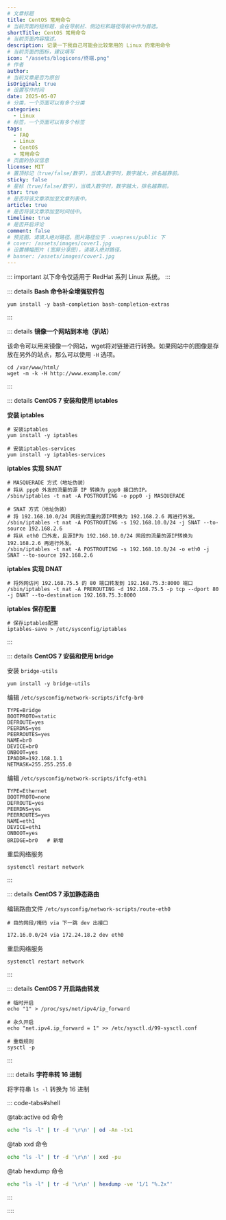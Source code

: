 ```yaml
---
# 文章标题
title: CentOS 常用命令
# 当前页面的短标题，会在导航栏、侧边栏和路径导航中作为首选。
shortTitle: CentOS 常用命令
# 当前页面内容描述。
description: 记录一下我自己可能会比较常用的 Linux 的常用命令
# 当前页面的图标，建议填写
icon: "/assets/blogicons/终端.png"
# 作者
author: 
# 当前文章是否为原创
isOriginal: true
# 设置写作时间
date: 2025-05-07
# 分类，一个页面可以有多个分类
categories: 
  - Linux
# 标签，一个页面可以有多个标签
tags: 
  - FAQ
  - Linux
  - CentOS
  - 常用命令
# 页面的协议信息
license: MIT 
# 置顶标记（true/false/数字），当填入数字时，数字越大，排名越靠前。
sticky: false
# 星标（true/false/数字），当填入数字时，数字越大，排名越靠前。
star: true
# 是否将该文章添加至文章列表中。
article: true
# 是否将该文章添加至时间线中。
timeline: true
# 是否开启评论
comment: false
# 预览图。请填入绝对路径。图片路径位于 .vuepress/public 下
# cover: /assets/images/cover1.jpg
# 设置横幅图片 (宽屏分享图)，请填入绝对路径。
# banner: /assets/images/cover1.jpg
---
```


::: important
以下命令仅适用于 RedHat 系列 Linux 系统。
:::

::: details **Bash 命令补全增强软件包**

```shell
yum install -y bash-completion bash-completion-extras
```

:::

::: details **镜像一个网站到本地（扒站）**

该命令可以用来镜像一个网站，wget将对链接进行转换。如果网站中的图像是存放在另外的站点，那么可以使用 `-H` 选项。

```shell
cd /var/www/html/
wget -m -k -H http://www.example.com/
```

:::

::: details **CentOS 7 安装和使用 iptables**

**安装 iptables**

```shell
# 安装iptables
yum install -y iptables

# 安装iptables-services
yum install -y iptables-services
```

**iptables 实现 SNAT**

```shell
# MASQUERADE 方式（地址伪装）
# 将从 ppp0 外发的流量的源 IP 转换为 ppp0 接口的IP。
/sbin/iptables -t nat -A POSTROUTING -o ppp0 -j MASQUERADE

# SNAT 方式（地址伪装）
# 将 192.168.10.0/24 网段的流量的源IP转换为 192.168.2.6 再进行外发。
/sbin/iptables -t nat -A POSTROUTING -s 192.168.10.0/24 -j SNAT --to-source 192.168.2.6
# 将从 eth0 口外发，且源IP为 192.168.10.0/24 网段的流量的源IP转换为 192.168.2.6 再进行外发。
/sbin/iptables -t nat -A POSTROUTING -s 192.168.10.0/24 -o eth0 -j SNAT --to-source 192.168.2.6
```

**iptables 实现 DNAT**

```shell
# 将外网访问 192.168.75.5 的 80 端口转发到 192.168.75.3:8000 端口
/sbin/iptables -t nat -A PREROUTING -d 192.168.75.5 -p tcp --dport 80 -j DNAT --to-destination 192.168.75.3:8000
```

**iptables 保存配置**

```shell
# 保存iptables配置
iptables-save > /etc/sysconfig/iptables
```

:::

::: details **CentOS 7 安装和使用 bridge**

安装 `bridge-utils`

```shell
yum install -y bridge-utils
```

编辑 `/etc/sysconfig/network-scripts/ifcfg-br0`

```ssh-config title="/etc/sysconfig/network-scripts/ifcfg-br0"
TYPE=Bridge
BOOTPROTO=static
DEFROUTE=yes
PEERDNS=yes
PEERROUTES=yes
NAME=br0
DEVICE=br0
ONBOOT=yes
IPADDR=192.168.1.1
NETMASK=255.255.255.0
```

编辑 `/etc/sysconfig/network-scripts/ifcfg-eth1`

```ssh-config title="/etc/sysconfig/network-scripts/ifcfg-eth1"
TYPE=Ethernet
BOOTPROTO=none
DEFROUTE=yes
PEERDNS=yes
PEERROUTES=yes
NAME=eth1
DEVICE=eth1
ONBOOT=yes
BRIDGE=br0   # 新增
```

重启网络服务

```shell
systemctl restart network
```

:::

::: details **CentOS 7 添加静态路由**

编辑路由文件 `/etc/sysconfig/network-scripts/route-eth0`

```ssh-config title="/etc/sysconfig/network-scripts/route-eth0"
# 目的网段/掩码 via 下一跳 dev 出接口 

172.16.0.0/24 via 172.24.18.2 dev eth0
```

重启网络服务

```shell
systemctl restart network
```

:::

::: details **CentOS 7 开启路由转发**

```shell
# 临时开启
echo "1" > /proc/sys/net/ipv4/ip_forward

# 永久开启
echo "net.ipv4.ip_forward = 1" >> /etc/sysctl.d/99-sysctl.conf

# 重载规则
sysctl -p
```

:::

:::: details **字符串转 16 进制**

将字符串 `ls -l` 转换为 16 进制

::: code-tabs#shell

@tab:active od 命令

```bash
echo "ls -l" | tr -d '\r\n' | od -An -tx1
```

@tab xxd 命令

```bash
echo "ls -l" | tr -d '\r\n' | xxd -pu
```

@tab hexdump 命令

```bash
echo "ls -l" | tr -d '\r\n' | hexdump -ve '1/1 "%.2x"'
```

:::

::::
